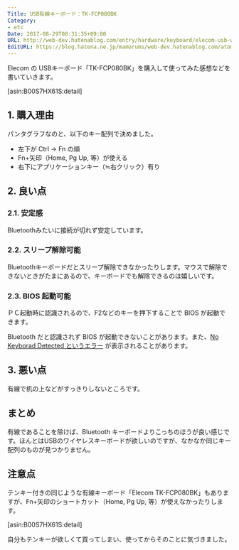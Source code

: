 ```yaml
---
Title: USB有線キーボード：TK-FCP080BK
Category:
- etc
Date: 2017-08-29T08:31:35+09:00
URL: http://web-dev.hatenablog.com/entry/hardware/keyboard/elecom-usb-wired-tkfcp082bk
EditURL: https://blog.hatena.ne.jp/mamorums/web-dev.hatenablog.com/atom/entry/8599973812292995193
---
```


Elecom の USBキーボード「TK-FCP080BK」を購入して使ってみた感想などを書いていきます。

[asin:B00S7HX61S:detail]


## 1. 購入理由
パンタグラフなのと、以下のキー配列で決めました。

- 左下が Ctrl → Fn の順
- Fn+矢印（Home, Pg Up, 等）が使える
- 右下にアプリケーションキー（≒右クリック）有り


## 2. 良い点
### 2.1. 安定感
Bluetoothみたいに接続が切れず安定しています。

### 2.2. スリープ解除可能
Bluetoothキーボードだとスリープ解除できなかったりします。マウスで解除できないときがたまにあるので、キーボードでも解除できるのは嬉しいです。

### 2.3. BIOS 起動可能
ＰＣ起動時に認識されるので、F2などのキーを押下することで BIOS が起動できます。

Bluetooth だと認識されず BIOS が起動できないことがあります。また、[No Keyborad Detected というエラー](/entry/hardware/keyboard/bluetooth-no-keyboard-detected) が表示されることがあります。


## 3. 悪い点
有線で机の上などがすっきりしないところです。


## まとめ
有線であることを除けば、Bluetooth キーボードよりこっちのほうが良い感じです。ほんとはUSBのワイヤレスキーボードが欲しいのですが、なかなか同じキー配列のものが見つかりません。


## 注意点
テンキー付きの同じような有線キーボード「Elecom TK-FCP080BK」もありますが、Fn+矢印のショートカット（Home, Pg Up, 等）が使えなかったりします。

[asin:B00S7HX61S:detail]

自分もテンキーが欲しくて買ってしまい、使ってからそのことに気づきました。
